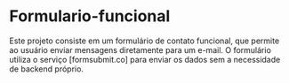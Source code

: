 # Formulario-funcional
Este projeto consiste em um formulário de contato funcional, que permite ao usuário enviar mensagens diretamente para um e-mail. O formulário utiliza o serviço [formsubmit.co] para enviar os dados sem a necessidade de backend próprio.
